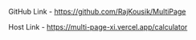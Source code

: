GitHub Link - https://github.com/RajKousik/MultiPage

Host Link - https://multi-page-xi.vercel.app/calculator
